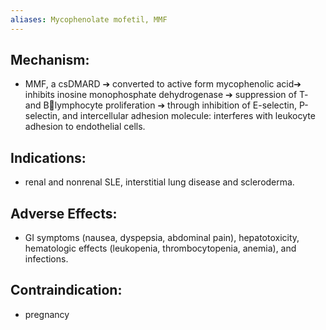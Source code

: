 ```yaml
---
aliases: Mycophenolate mofetil, MMF
---
```

## Mechanism: 
- MMF, a csDMARD ➔ converted to active form mycophenolic acid➔ inhibits inosine monophosphate dehydrogenase ➔ suppression of T- and Blymphocyte proliferation ➔ through inhibition of E-selectin, P-selectin, and intercellular adhesion molecule: interferes with leukocyte adhesion to endothelial cells. 
## Indications: 
- renal and nonrenal SLE, interstitial lung disease and scleroderma. 
## Adverse Effects: 
- GI symptoms (nausea, dyspepsia, abdominal pain), hepatotoxicity, hematologic effects (leukopenia, thrombocytopenia, anemia), and infections. 
## Contraindication: 
- pregnancy
